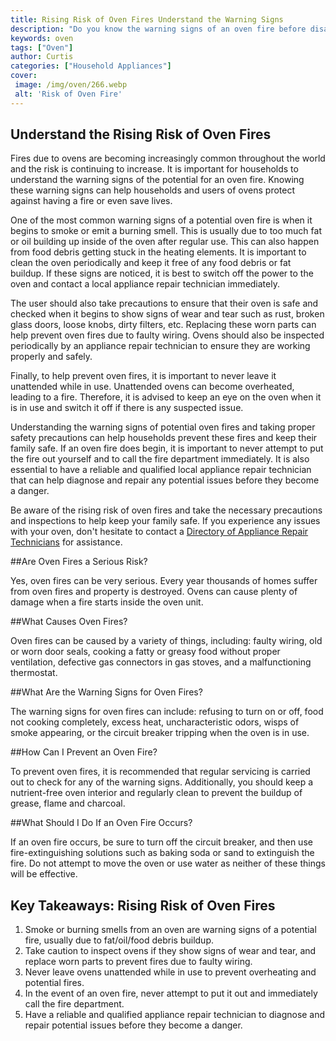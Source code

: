 ```yaml
---
title: Rising Risk of Oven Fires Understand the Warning Signs
description: "Do you know the warning signs of an oven fire before disaster strikes Read this blog post to find out the rising risk of oven fires and how to protect yourself and your home"
keywords: oven
tags: ["Oven"]
author: Curtis
categories: ["Household Appliances"]
cover: 
 image: /img/oven/266.webp
 alt: 'Risk of Oven Fire'
---
```

## Understand the Rising Risk of Oven Fires 

Fires due to ovens are becoming increasingly common throughout the world and the risk is continuing to increase. It is important for households to understand the warning signs of the potential for an oven fire. Knowing these warning signs can help households and users of ovens protect against having a fire or even save lives. 

One of the most common warning signs of a potential oven fire is when it begins to smoke or emit a burning smell. This is usually due to too much fat or oil building up inside of the oven after regular use. This can also happen from food debris getting stuck in the heating elements. It is important to clean the oven periodically and keep it free of any food debris or fat buildup. If these signs are noticed, it is best to switch off the power to the oven and contact a local appliance repair technician immediately. 

The user should also take precautions to ensure that their oven is safe and checked when it begins to show signs of wear and tear such as rust, broken glass doors, loose knobs, dirty filters, etc. Replacing these worn parts can help prevent oven fires due to faulty wiring. Ovens should also be inspected periodically by an appliance repair technician to ensure they are working properly and safely. 

Finally, to help prevent oven fires, it is important to never leave it unattended while in use. Unattended ovens can become overheated, leading to a fire. Therefore, it is advised to keep an eye on the oven when it is in use and switch it off if there is any suspected issue.

Understanding the warning signs of potential oven fires and taking proper safety precautions can help households prevent these fires and keep their family safe. If an oven fire does begin, it is important to never attempt to put the fire out yourself and to call the fire department immediately. It is also essential to have a reliable and qualified local appliance repair technician that can help diagnose and repair any potential issues before they become a danger. 

Be aware of the rising risk of oven fires and take the necessary precautions and inspections to help keep your family safe. If you experience any issues with your oven, don't hesitate to contact a [Directory of Appliance Repair Technicians](./pages/appliance-repair-technicians) for assistance.

##Are Oven Fires a Serious Risk?

Yes, oven fires can be very serious. Every year thousands of homes suffer from oven fires and property is destroyed. Ovens can cause plenty of damage when a fire starts inside the oven unit.

##What Causes Oven Fires?

Oven fires can be caused by a variety of things, including: faulty wiring, old or worn door seals, cooking a fatty or greasy food without proper ventilation, defective gas connectors in gas stoves, and a malfunctioning thermostat.

##What Are the Warning Signs for Oven Fires?

The warning signs for oven fires can include: refusing to turn on or off, food not cooking completely, excess heat, uncharacteristic odors, wisps of smoke appearing, or the circuit breaker tripping when the oven is in use.

##How Can I Prevent an Oven Fire?

To prevent oven fires, it is recommended that regular servicing is carried out to check for any of the warning signs. Additionally, you should keep a nutrient-free oven interior and regularly clean to prevent the buildup of grease, flame and charcoal.

##What Should I Do If an Oven Fire Occurs?

If an oven fire occurs, be sure to turn off the circuit breaker, and then use fire-extinguishing solutions such as baking soda or sand to extinguish the fire. Do not attempt to move the oven or use water as neither of these things will be effective.

## Key Takeaways: Rising Risk of Oven Fires
1. Smoke or burning smells from an oven are warning signs of a potential fire, usually due to fat/oil/food debris buildup. 
2. Take caution to inspect ovens if they show signs of wear and tear, and replace worn parts to prevent fires due to faulty wiring. 
3. Never leave ovens unattended while in use to prevent overheating and potential fires. 
4. In the event of an oven fire, never attempt to put it out and immediately call the fire department. 
5. Have a reliable and qualified appliance repair technician to diagnose and repair potential issues before they become a danger.
